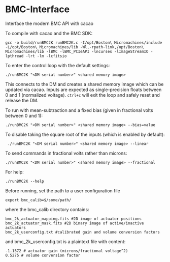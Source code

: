 # BMC-Interface
Interface the modern BMC API with cacao

To compile with cacao and the BMC SDK:

    gcc -o build/runBMC2K runBMC2K.c -I/opt/Boston\ Micromachines/include -L/opt/Boston\ Micromachines/lib -Wl,-rpath-link,/opt/Boston\ Micromachines/lib -lBMC -lBMC_PCIeAPI -lncurses -lImageStreamIO -lpthread -lrt -lm -lcfitsio
    
To enter the control loop with the default settings:

    ./runBMC2K "<DM serial number>" <shared memory image>
    
This connects to the DM and creates a shared memory image which can be updated via cacao. Inputs are expected as single-precision floats between 0 and 1 (normalized voltage). `ctrl+c` will exit the loop and safely reset and release the DM.
  
To run with mean-subtraction and a fixed bias (given in fractional volts between 0 and 1):

    ./runBMC2K "<DM serial number>" <shared memory image> --bias=value
    
To disable taking the square root of the inputs (which is enabled by default):

     ./runBMC2K "<DM serial number>" <shared memory image> --linear
     
 To send commands in fractional volts rather than microns:
 
    ./runBMC2K "<DM serial number>" <shared memory image> --fractional
    
For help:

    ./runBMC2K --help
    
Before running, set the path to a user configuration file

    export bmc_calib=$/some/path/

where the bmc_calib directory contains:

    bmc_2k_actuator_mapping.fits #2D image of actuator positions
    bmc_2k_actuator_mask.fits #2D binary image of active/inactive actuators
    bmc_2k_userconfig.txt #calibrated gain and volume conversion factors

and bmc_2k_userconfig.txt is a plaintext file with content:

    -1.1572 # actuator gain (microns/fractional voltage^2)
    0.5275 # volume conversion factor

    


